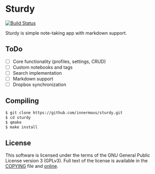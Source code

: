 # Sturdy
[![Build Status](https://travis-ci.com/innermous/sturdy.svg?token=hf5dku2pDPnmLecRmMxU&branch=master)](https://travis-ci.com/innermous/sturdy)

Sturdy is simple note-taking app with markdown support.

## ToDo 
- [ ] Core functionality (profiles, settings, CRUD)
- [ ] Custom notebooks and tags
- [ ] Search implementation
- [ ] Markdown support
- [ ] Dropbox synchronization

## Compiling
```sh
$ git clone https://github.com/innermous/sturdy.git
$ cd sturdy
$ qmake 
$ make install
```

## License
This software is licensed under the terms of the GNU General Public License version 3 (GPLv3). Full text of the license is available in the [COPYING](https://github.com/innermous/sturdy/blob/master/COPYING) file and [online](http://opensource.org/licenses/gpl-3.0.html).
